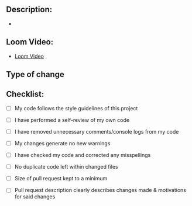 <!-- DO NOT CHANGE OR MODIFY THIS FILE!! This is for copying and pasting in the PR sectction of the repo -->

## Description:

- 


## Loom Video:
 - [Loom Video]()

 

## Type of change



## Checklist:

- [ ] My code follows the style guidelines of this project
- [ ] I have performed a self-review of my own code
- [ ] I have removed unnecessary comments/console logs from my code
- [ ] My changes generate no new warnings
- [ ] I have checked my code and corrected any misspellings
- [ ] No duplicate code left within changed files
- [ ] Size of pull request kept to a minimum
- [ ] Pull request description clearly describes changes made & motivations for said changes


